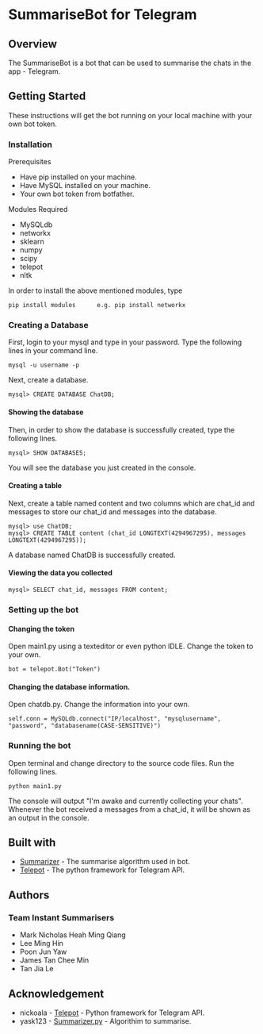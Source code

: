 # SummariseBot for Telegram

## Overview
The SummariseBot is a bot that can be used to summarise the chats in the app - Telegram.

## Getting Started
These instructions will get the bot running on your local machine with your own bot token.

### Installation
Prerequisites
* Have pip installed on your machine.
* Have MySQL installed on your machine.
* Your own bot token from botfather.

Modules Required
* MySQLdb
* networkx
* sklearn
* numpy
* scipy
* telepot
* nltk

In order to install the above mentioned modules, type
```
pip install modules      e.g. pip install networkx
```
### Creating a Database

First, login to your mysql and type in your password. Type the following lines in your command line.

```
mysql -u username -p
```
Next, create a database.

```
mysql> CREATE DATABASE ChatDB;
```
#### Showing the database

Then, in order to show the database is successfully created, type the following lines.

```
mysql> SHOW DATABASES;
```
You will see the database you just created in the console.

#### Creating a table

Next, create a table named content and two columns which are chat_id and messages to store our chat_id and messages into the database.

```
mysql> use ChatDB;
mysql> CREATE TABLE content (chat_id LONGTEXT(4294967295), messages LONGTEXT(4294967295));
```

A database named ChatDB is successfully created.

#### Viewing the data you collected

```
mysql> SELECT chat_id, messages FROM content;
```

### Setting up the bot

#### Changing the token

Open main1.py using a texteditor or even python IDLE. Change the token to your own.

```
bot = telepot.Bot("Token")
```

#### Changing the database information.

Open chatdb.py. Change the information into your own.

```
self.conn = MySQLdb.connect("IP/localhost", "mysqlusername", "password", "databasename(CASE-SENSITIVE)")
```

### Running the bot

Open terminal and change directory to the source code files. Run the following lines.

```
python main1.py
```
The console will output "I'm awake and currently collecting your chats". Whenever the bot received a messages from a chat_id, it will be shown as an output in the console.

## Built with

* [Summarizer](https://github.com/yask123/Summarize-it/blob/master/summarizer.py) - The summarise algorithm used in bot.
* [Telepot](https://github.com/nickoala/telepot) - The python framework for Telegram API.

## Authors

### Team Instant Summarisers
* Mark Nicholas Heah Ming Qiang
* Lee Ming Hin
* Poon Jun Yaw
* James Tan Chee Min
* Tan Jia Le

## Acknowledgement
* nickoala - [Telepot](https://github.com/nickoala/telepot) - Python framework for Telegram API.
* yask123 - [Summarizer.py](https://github.com/yask123/Summarize-it/blob/master/summarizer.py) - Algorithim to summarise.

